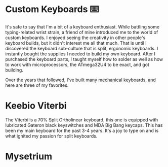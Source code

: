 # Custom Keyboards ⌨️
It's safe to say that I'm a bit of a keyboard enthusiast. 
While battling some typing-related wrist strain, a friend of mine introduced me to the world of custom keyboards.
I enjoyed seeing the creativity in other people's keyboard builds, but it didn't interest me all that much.
That is until I discovered the keyboard sub-culture that is split, ergonomic keyboards. 
I instantly bought the supplies I needed to build my own keyboard.
After I purchased the keyboard parts, I taught myself how to solder as well as how to work with microprocessors, the ATmega32U4 to be exact, and got building.

Over the years that followed, I've built many mechanical keyboards, and here are three of my favorites.

# Keebio Viterbi
The Viterbi is a 70% Split Ortholinear keyboard, 
this one is equipped with lubricated Gateron black keyswitches and MDA Big Bang keycaps.
This has been my main keyboard for the past 3-4 years. 
It's a joy to type on and is what ignited my passion for split keyboards.

# Mysetrium

